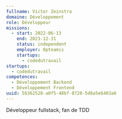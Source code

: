 ```yaml
---
fullname: Victor Zeinstra
domaine: Développement
role: Développeur
missions:
  - start: 2022-06-13
    end: 2023-12-31
    status: independent
    employer: Opteamis
    startups:
      - codedutravail
startups:
  - codedutravail
competences:
  - Développement Backend
  - Développement Frontend
uuid: 56362528-a0f5-48bf-8720-5d8a5e6403a6
---
```

Développeur fullstack, fan de TDD